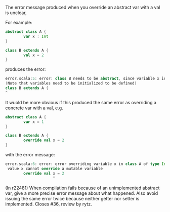 The error message produced when you override an abstract var with a val is unclear,

For example:
```scala
abstract class A {
        var x : Int
}

class B extends A {
        val x = 2
}
```
produces the error:
```scala
error.scala:5: error: class B needs to be abstract, since variable x in class A of type Int is not defined
(Note that variables need to be initialized to be defined)
class B extends A {
^
```


It wuold be more obvious if this produced the same error as overriding a concrete var with a val, e.g.
```scala
abstract class A {
        var x = 1
}

class B extends A {
        override val x = 2
}
```
with the error message:
```scala
error.scala:6: error: error overriding variable x in class A of type Int;
 value x cannot override a mutable variable
        override val x = 2
                     ^
```
(In r22481) When compilation fails because of an unimplemented abstract var,
give a more precise error message about what happened.  Also avoid
issuing the same error twice because neither getter nor setter is
implemented.  Closes #36, review by rytz.
